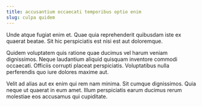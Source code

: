 ```yaml
---
title: accusantium occaecati temporibus optio enim
slug: culpa quidem
---
```


Unde atque fugiat enim et. Quae quia reprehenderit quibusdam iste ex quaerat beatae. Sit hic perspiciatis est nisi est aut doloremque.

Quidem voluptatem quis ratione quae ducimus vel harum veniam dignissimos. Neque laudantium aliquid quisquam inventore commodi occaecati. Officiis corrupti placeat perspiciatis. Voluptatibus nulla perferendis quo iure dolores maxime aut.

Velit ad alias aut ex enim qui rem nam minima. Sit cumque dignissimos. Quia neque ut quaerat in eum amet. Illum perspiciatis earum ducimus rerum molestiae eos accusamus qui cupiditate.
